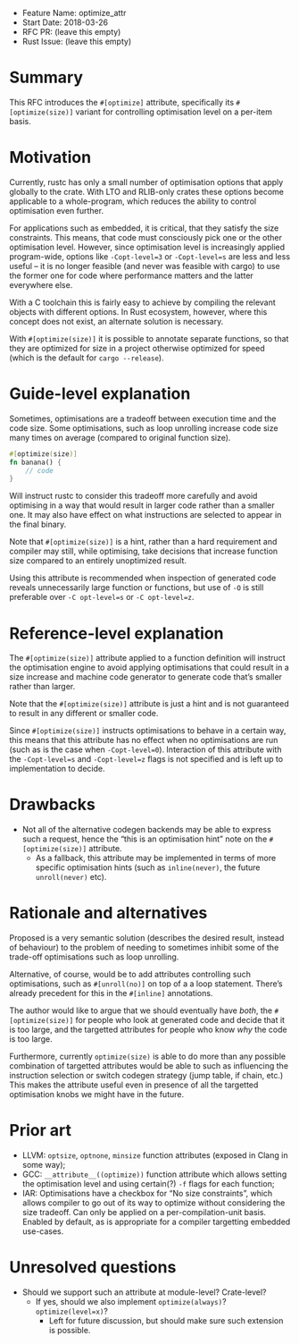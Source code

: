 - Feature Name: optimize_attr
- Start Date: 2018-03-26
- RFC PR: (leave this empty)
- Rust Issue: (leave this empty)

# Summary
[summary]: #summary

This RFC introduces the `#[optimize]` attribute, specifically its `#[optimize(size)]` variant for
controlling optimisation level on a per-item basis.

# Motivation
[motivation]: #motivation

Currently, rustc has only a small number of optimisation options that apply globally to the
crate. With LTO and RLIB-only crates these options become applicable to a whole-program, which
reduces the ability to control optimisation even further.

For applications such as embedded, it is critical, that they satisfy the size constraints. This
means, that code must consciously pick one or the other optimisation level. However, since
optimisation level is increasingly applied program-wide, options like `-Copt-level=3` or
`-Copt-level=s` are less and less useful – it is no longer feasible (and never was feasible with
cargo) to use the former one for code where performance matters and the latter everywhere else.

With a C toolchain this is fairly easy to achieve by compiling the relevant objects with different
options. In Rust ecosystem, however, where this concept does not exist, an alternate solution is
necessary.

With `#[optimize(size)]` it is possible to annotate separate functions, so that they are optimized
for size in a project otherwise optimized for speed (which is the default for `cargo --release`).

# Guide-level explanation
[guide-level-explanation]: #guide-level-explanation

Sometimes, optimisations are a tradeoff between execution time and the code size. Some
optimisations, such as loop unrolling increase code size many times on average (compared to
original function size).

```rust
#[optimize(size)]
fn banana() {
    // code
}
```

Will instruct rustc to consider this tradeoff more carefully and avoid optimising in a way that
would result in larger code rather than a smaller one. It may also have effect on what instructions
are selected to appear in the final binary.

Note that `#[optimize(size)]` is a hint, rather than a hard requirement and compiler may still,
while optimising, take decisions that increase function size compared to an entirely unoptimized
result.

Using this attribute is recommended when inspection of generated code reveals unnecessarily large
function or functions, but use of `-O` is still preferable over `-C opt-level=s` or `-C
opt-level=z`.

# Reference-level explanation
[reference-level-explanation]: #reference-level-explanation

The `#[optimize(size)]` attribute applied to a function definition will instruct the optimisation
engine to avoid applying optimisations that could result in a size increase and machine code
generator to generate code that’s smaller rather than larger.

Note that the `#[optimize(size)]` attribute is just a hint and is not guaranteed to result in any
different or smaller code.

Since `#[optimize(size)]` instructs optimisations to behave in a certain way, this means that this
attribute has no effect when no optimisations are run (such as is the case when `-Copt-level=0`).
Interaction of this attribute with the `-Copt-level=s` and `-Copt-level=z` flags is not specified
and is left up to implementation to decide.

# Drawbacks
[drawbacks]: #drawbacks

* Not all of the alternative codegen backends may be able to express such a request, hence the
“this is an optimisation hint” note on the `#[optimize(size)]` attribute.
    * As a fallback, this attribute may be implemented in terms of more specific optimisation hints
      (such as `inline(never)`, the future `unroll(never)` etc).

# Rationale and alternatives
[alternatives]: #alternatives

Proposed is a very semantic solution (describes the desired result, instead of behaviour) to the
problem of needing to sometimes inhibit some of the trade-off optimisations such as loop unrolling.

Alternative, of course, would be to add attributes controlling such optimisations, such as
`#[unroll(no)]` on top of a a loop statement. There’s already precedent for this in the `#[inline]`
annotations.

The author would like to argue that we should eventually have *both*, the `#[optimize(size)]` for
people who look at generated code and decide that it is too large, and the targetted attributes for
people who know *why* the code is too large.

Furthermore, currently `optimize(size)` is able to do more than any possible combination of
targetted attributes would be able to such as influencing the instruction selection or switch
codegen strategy (jump table, if chain, etc.) This makes the attribute useful even in presence of
all the targetted optimisation knobs we might have in the future.

# Prior art
[prior-art]: #prior-art

* LLVM: `optsize`, `optnone`, `minsize` function attributes (exposed in Clang in some way);
* GCC: `__attribute__((optimize))` function attribute which allows setting the optimisation level
and using certain(?) `-f` flags for each function;
* IAR: Optimisations have a checkbox for “No size constraints”, which allows compiler to go out of
its way to optimize without considering the size tradeoff. Can only be applied on a
per-compilation-unit basis. Enabled by default, as is appropriate for a compiler targetting
embedded use-cases.

# Unresolved questions
[unresolved]: #unresolved-questions

* Should we support such an attribute at module-level? Crate-level?
    * If yes, should we also implement `optimize(always)`? `optimize(level=x)`?
        * Left for future discussion, but should make sure such extension is possible.
